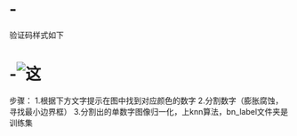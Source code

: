 # -
验证码样式如下
# -![这](https://github.com/WMandy/Color_num_captcha/blob/master/000000.png)

步骤： 
1.根据下方文字提示在图中找到对应颜色的数字
2.分割数字（膨胀腐蚀，寻找最小边界框）
3.分割出的单数字图像归一化，上knn算法，bn_label文件夹是训练集
